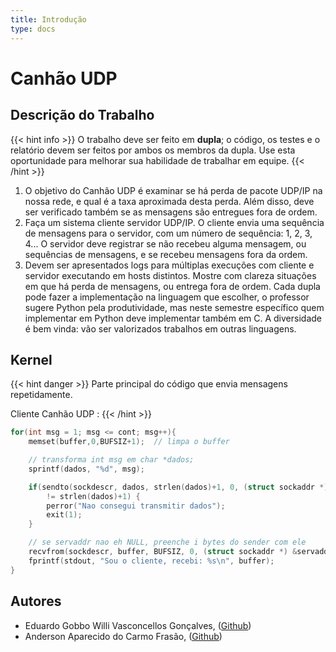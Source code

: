 ```yaml
---
title: Introdução
type: docs
---
```


# Canhão UDP

## Descrição do Trabalho


{{< hint info >}}
O trabalho deve ser feito em **dupla**; o código, os testes e o relatório devem ser feitos por ambos os membros da dupla. Use esta oportunidade para melhorar sua habilidade de trabalhar em equipe.
{{< /hint >}}


1. O objetivo do Canhão UDP é examinar se há perda de pacote UDP/IP na nossa rede, e qual é a taxa aproximada desta perda. Além disso, deve ser verificado também se as mensagens são entregues fora de ordem.
2. Faça um sistema cliente servidor UDP/IP. O cliente envia uma sequência de mensagens para o servidor, com um número de sequência: 1, 2, 3, 4... O servidor deve registrar se não recebeu alguma mensagem, ou sequências de mensagens, e se recebeu mensagens fora da ordem.
3. Devem ser apresentados logs para múltiplas execuções com cliente e servidor executando em hosts distintos. Mostre com clareza situações em que há perda de mensagens, ou entrega fora de ordem.
Cada dupla pode fazer a implementação na linguagem que escolher, o professor sugere Python pela produtividade, mas neste semestre específico quem implementar em Python deve implementar também em C. A diversidade é bem vinda: vão ser valorizados trabalhos em outras linguagens.

## Kernel 
{{< hint danger >}}
Parte principal do código que envia mensagens repetidamente.

Cliente Canhão UDP :
{{< /hint >}}


```c
for(int msg = 1; msg <= cont; msg++){
    memset(buffer,0,BUFSIZ+1);  // limpa o buffer

    // transforma int msg em char *dados;
    sprintf(dados, "%d", msg); 

    if(sendto(sockdescr, dados, strlen(dados)+1, 0, (struct sockaddr *) &servaddr, sizeof(servaddr)) 
        != strlen(dados)+1) {
        perror("Nao consegui transmitir dados");
        exit(1);
    }

    // se servaddr nao eh NULL, preenche i bytes do sender com ele
    recvfrom(sockdescr, buffer, BUFSIZ, 0, (struct sockaddr *) &servaddr, &i); 
    fprintf(stdout, "Sou o cliente, recebi: %s\n", buffer);
}
```

## Autores

- Eduardo Gobbo Willi Vasconcellos Gonçalves, ([Github](https://github.com/Gobbedu))
- Anderson Aparecido do Carmo Frasão, ([Github](https://github.com/carmofrasao))

